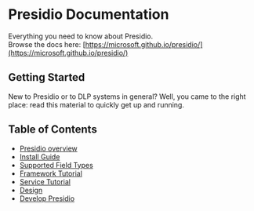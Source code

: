 # Presidio Documentation

Everything you need to know about Presidio.  
Browse the docs here: [https://microsoft.github.io/presidio/](https://microsoft.github.io/presidio/)

## Getting Started

New to Presidio or to DLP systems in general? Well, you came to the right place: read this material to quickly get up and running.

## Table of Contents

- [Presidio overview](overview.md)
- [Install Guide](install.md)
- [Supported Field Types](field_types.md)
- [Framework Tutorial](tutorial_framework.md)
- [Service Tutorial](tutorial_service.md)
- [Design](design.md)
- [Develop Presidio](development.md)